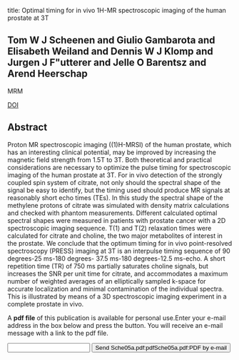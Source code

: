title: Optimal timing for in vivo 1H-MR spectroscopic imaging of the human prostate at 3T

## Tom W J Scheenen and Giulio Gambarota and Elisabeth Weiland and Dennis W J Klomp and Jurgen J F"utterer and Jelle O Barentsz and Arend Heerschap
MRM

<a href="https://doi.org/10.1002/mrm.20468">DOI</a>

## Abstract
Proton MR spectroscopic imaging ((1)H-MRSI) of the human prostate, which has an interesting clinical potential, may be improved by increasing the magnetic field strength from 1.5T to 3T. Both theoretical and practical considerations are necessary to optimize the pulse timing for spectroscopic imaging of the human prostate at 3T. For in vivo detection of the strongly coupled spin system of citrate, not only should the spectral shape of the signal be easy to identify, but the timing used should produce MR signals at reasonably short echo times (TEs). In this study the spectral shape of the methylene protons of citrate was simulated with density matrix calculations and checked with phantom measurements. Different calculated optimal spectral shapes were measured in patients with prostate cancer with a 2D spectroscopic imaging sequence. T(1) and T(2) relaxation times were calculated for citrate and choline, the two major metabolites of interest in the prostate. We conclude that the optimum timing for in vivo point-resolved spectroscopy (PRESS) imaging at 3T is an interpulse timing sequence of 90 degrees-25 ms-180 degrees- 37.5 ms-180 degrees-12.5 ms-echo. A short repetition time (TR) of 750 ms partially saturates choline signals, but increases the SNR per unit time for citrate, and accommodates a maximum number of weighted averages of an elliptically sampled k-space for accurate localization and minimal contamination of the individual spectra. This is illustrated by means of a 3D spectroscopic imaging experiment in a complete prostate in vivo.

A <b>pdf file</b> of this publication is available for personal use.Enter your e-mail address in the box below and press the button. You will receive an e-mail message with a link to the pdf file.
<form action="sender.php">  <input type="text" name="email">  <input type="submit" value="Send Sche05a.pdf:pdfSche05a.pdf:PDF by e-mail"></form>
